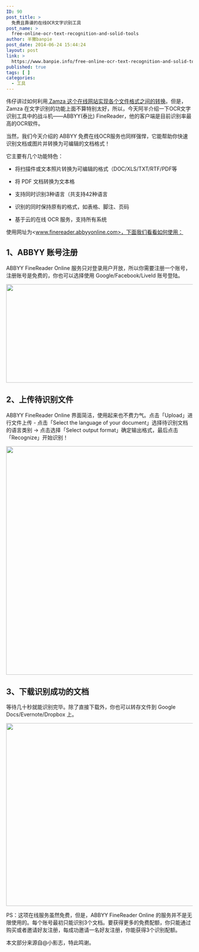 ```yaml
---
ID: 90
post_title: >
  免费且靠谱的在线OCR文字识别工具
post_name: >
  free-online-ocr-text-recognition-and-solid-tools
author: 半撇banpie
post_date: 2014-06-24 15:44:24
layout: post
link: >
  https://www.banpie.info/free-online-ocr-text-recognition-and-solid-tools/
published: true
tags: [ ]
categories:
  - 工具
---
```

伟仔讲过如何利用[ Zamza 这个在线网站实现各个文件格式之间的转换][1]。但是，Zamza 在文字识别的功能上面不算特别太好，所以，今天阿半介绍一下OCR文字识别工具中的战斗机——ABBYY(泰比) FineReader，他的客户端是目前识别率最高的OCR软件。

当然，我们今天介绍的 ABBYY 免费在线OCR服务也同样强悍，它能帮助你快速识别文档或图片并转换为可编辑的文档格式！

它主要有几个功能特色：

*   将扫描件或文本照片转换为可编辑的格式（DOC/XLS/TXT/RTF/PDF等

*   将 PDF 文档转换为文本格

*   支持同时识别3种语言（共支持42种语言

*   识别的同时保持原有的格式，如表格、脚注、页码

*   基于云的在线 OCR 服务，支持所有系统

使用网址为<www.finereader.abbyyonline.com>，下面我们看看如何使用：

## 1、ABBYY 账号注册

ABBYY FineReader Online 服务只对登录用户开放，所以你需要注册一个账号，注册账号是免费的，你也可以选择使用 Google/Facebook/LiveId 账号登陆。

[<img class="alignnone size-full wp-image-28131899" src="http://www.banpie.info/wp-content/uploads/2019/04/unnamed-file-2763/ocr-1.jpg" width="620" height="265" alt="" />][2]

## 2、上传待识别文件

ABBYY FineReader Online 界面简洁，使用起来也不费力气。点击「Upload」进行文件上传 - 点击「Select the language of your document」选择待识别文档的语言类别 -> 点击选择「Select output format」确定输出格式，最后点击 「Recognize」开始识别！

[<img class="alignnone size-full wp-image-28141900" src="http://www.banpie.info/wp-content/uploads/2019/04/unnamed-file-2773/ocr-2.jpg" width="660" height="615" alt="" />][3]

## 3、下载识别成功的文档

等待几十秒就能识别完毕。除了直接下载外，你也可以转存文件到 Google Docs/Evernote/Dropbox 上。

[<img class="alignnone size-full wp-image-28151901" src="http://www.banpie.info/wp-content/uploads/2019/04/unnamed-file-2783/ocr-3.jpg" width="900" height="492" alt="" />][4]

PS：这项在线服务虽然免费，但是，ABBYY FineReader Online 的服务并不是无限使用的。每个账号最初只能识别3个文档。要获得更多的免费配额，你只能通过购买或者邀请好友注册，每成功邀请一名好友注册，你能获得3个识别配额。

本文部分来源自@小影志，特此鸣谢。

 [1]: http://www.banpie.info/how-to-convert-the-picture-into-word/
 [2]: http://www.banpie.info/wp-content/uploads/2019/04/unnamed-file-276.jpg
 [3]: http://www.banpie.info/wp-content/uploads/2019/04/unnamed-file-277.jpg
 [4]: http://www.banpie.info/wp-content/uploads/2019/04/unnamed-file-278.jpg
<!--stackedit_data:
eyJoaXN0b3J5IjpbLTg5NzMxOTI0Ml19
-->